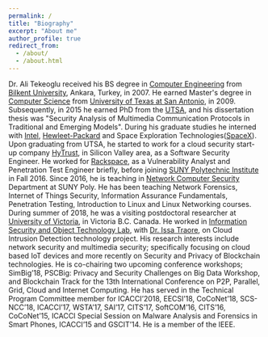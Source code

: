 ```yaml
---
permalink: /
title: "Biography"
excerpt: "About me"
author_profile: true
redirect_from: 
  - /about/
  - /about.html
---
```

Dr. Ali Tekeoglu received his BS degree in [Computer Engineering](www.cs.bilkent.edu) from [Bilkent University](www.bilkent.edu), Ankara, Turkey, in 2007. 
He earned Master's degree in [Computer Science](www.cs.utsa.edu) from [University of Texas at San Antonio](www.utsa.edu), in 2009. 
Subsequently, in 2015 he earned PhD from the [UTSA](www.cs.utsa.edu), and his dissertation thesis was "Security Analysis of Multimedia Communication Protocols in Traditional and Emerging Models".
During his graduate studies he interned with [Intel](www.intel.com), [Hewleet-Packard](www.hp.com) and Space Exploration Technologies([SpaceX](www.spacex.com)). 
Upon graduating from UTSA, he started to work for a cloud security start-up company [HyTrust](www.hytrust.com), in Silicon Valley area, as a Software Security Engineer.
He worked for [Rackspace](www.rackspace.com), as a Vulnerability Analyst and Penetration Test Engineer briefly, before joining [SUNY Polytechnic Institute](www.sunypoly.edu) in Fall 2016.
Since 2016, he is teaching in [Network Computer Security](www.cs.sunyit.edu) Department at SUNY Poly. 
He has been teaching Network Forensics, Internet of Things Security, Information Assurance Fundamentals, Penetration Testing, Introduction to Linux and Linux Networking courses.
During summer of 2018, he was a visiting postdoctoral researcher at [University of Victoria](www.uvic.ca), in Victoria B.C. Canada.
He worked in [Information Security and Object Technology Lab](https://www.uvic.ca/engineering/ece/isot/), with [Dr. Issa Traore](http://www.ece.uvic.ca/~itraore/), on Cloud Intrusion Detection technology project.
His research interests include network security and multimedia security; specifically focusing on cloud based IoT devices and more recently on Security and Privacy of Blockchain technologies.
He is co-chairing two upcoming conference workshops; 
SimBig’18, PSCBig: Privacy and Security Challenges on Big Data Workshop, and 
Blockchain Track for the 13th International Conference on P2P, Parallel, Grid, Cloud and Internet Computing. 
He has served in the Technical Program Committee member for 
ICACCI’2018, EECSI’18, CoCoNet’18, SCS-NCC’18, ICACCI’17, WSTA’17, SAI’17, CITS’17, SoftCOM’16, CITS’16, CoCoNet’15, ICACCI Special Session on Malware Analysis and Forensics in Smart Phones, ICACCI’15 and GSCIT’14. 
He is a member of the IEEE.
